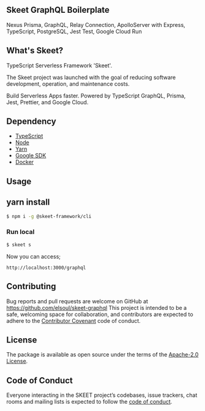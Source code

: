 ## Skeet GraphQL Boilerplate

Nexus Prisma, GraphQL, Relay Connection, ApolloServer with Express, TypeScript, PostgreSQL, Jest Test, Google Cloud Run

## What's Skeet?

TypeScript Serverless Framework 'Skeet'.

The Skeet project was launched with the goal of reducing software development, operation, and maintenance costs.

Build Serverless Apps faster.
Powered by TypeScript GraphQL, Prisma, Jest, Prettier, and Google Cloud.

## Dependency

- [TypeScript](https://www.typescriptlang.org/)
- [Node](https://nodejs.org/)
- [Yarn](https://yarnpkg.com/)
- [Google SDK](https://cloud.google.com/sdk/docs)
- [Docker](https://www.docker.com/)

## Usage

## yarn install

```bash
$ npm i -g @skeet-framework/cli
```

### Run local

```bash
$ skeet s
```

Now you can access;

`http://localhost:3000/graphql`

## Contributing

Bug reports and pull requests are welcome on GitHub at https://github.com/elsoul/skeet-graphql This project is intended to be a safe, welcoming space for collaboration, and contributors are expected to adhere to the [Contributor Covenant](http://contributor-covenant.org) code of conduct.

## License

The package is available as open source under the terms of the [Apache-2.0 License](https://www.apache.org/licenses/LICENSE-2.0).

## Code of Conduct

Everyone interacting in the SKEET project’s codebases, issue trackers, chat rooms and mailing lists is expected to follow the [code of conduct](https://github.com/elsoul/skeet-graphql/blob/master/CODE_OF_CONDUCT.md).
